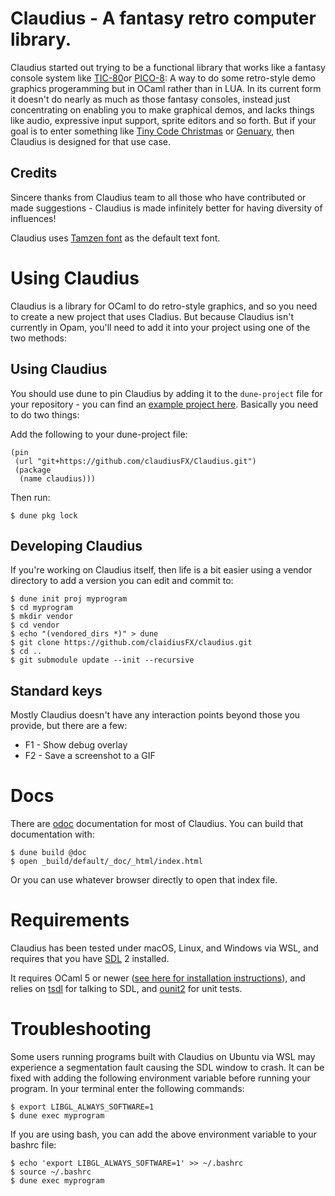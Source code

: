 # Claudius - A fantasy retro computer library.

Claudius started out trying to be a functional library that works like a fantasy console system like [TIC-80](https://tic80.com)or [PICO-8](https://www.lexaloffle.com/pico-8.php): A way to do some retro-style demo graphics progeramming but in OCaml rather than in LUA. In its current form it doesn't do nearly as much as those fantasy consoles, instead just concentrating on enabling you to make graphical demos, and lacks things like audio, expressive input support, sprite editors and so forth. But if your goal is to enter something like [Tiny Code Christmas](https://tcc.lovebyte.party) or [Genuary](https://genuary.art), then Claudius is designed for that use case.

## Credits

Sincere thanks from Claudius team to all those who have contributed or made suggestions - Claudius is made infinitely better for having diversity of influences!

Claudius uses [Tamzen font](https://github.com/sunaku/tamzen-font) as the default text font.


# Using Claudius

Claudius is a library for OCaml to do retro-style graphics, and so you need to create a new project that uses Cladius. But because Claudius isn't currently in Opam, you'll need to add it into your project using one of the two methods:

## Using Claudius

You should use dune to pin Claudius by adding it to the `dune-project` file for your repository - you can find an [example project here](https://github.com/gridbugs/hello-claudius). Basically you need to do two things:

Add the following to your dune-project file:

```
(pin
 (url "git+https://github.com/claudiusFX/Claudius.git")
 (package
  (name claudius)))
```

Then run:

```shell
$ dune pkg lock
```

## Developing Claudius

If you're working on Claudius itself, then life is a bit easier using a vendor directory to add a version you can edit and commit to:

```shell
$ dune init proj myprogram
$ cd myprogram
$ mkdir vendor
$ cd vendor
$ echo "(vendored_dirs *)" > dune
$ git clone https://github.com/claidiusFX/claudius.git
$ cd ..
$ git submodule update --init --recursive
```

## Standard keys

Mostly Claudius doesn't have any interaction points beyond those you provide, but there are a few:

* F1 - Show debug overlay
* F2 - Save a screenshot to a GIF

# Docs

There are [odoc](https://github.com/ocaml/odoc) documentation for most of Claudius. You can build that documentation with:

```shell
$ dune build @doc
$ open _build/default/_doc/_html/index.html
 ```
 Or you can use whatever browser directly to open that index file.

 # Requirements

 Claudius has been tested under macOS, Linux, and Windows via WSL, and requires that you have [SDL](https://www.libsdl.org) 2 installed.

 It requires OCaml 5 or newer ([see here for installation instructions](https://ocaml.org/releases/5.3.0#installation-instructions)), and relies on [tsdl](https://github.com/dbuenzli/tsdl) for talking to SDL, and [ounit2](https://opam.ocaml.org/packages/ounit2/) for unit tests.

# Troubleshooting

Some users running programs built with Claudius on Ubuntu via WSL may experience a segmentation fault causing the SDL window to crash. It can be fixed with adding the following environment variable before running your program. In your terminal enter the following commands:

```shell
$ export LIBGL_ALWAYS_SOFTWARE=1
$ dune exec myprogram
 ```
If you are using bash, you can add the above environment variable to your bashrc file:

```shell
$ echo 'export LIBGL_ALWAYS_SOFTWARE=1' >> ~/.bashrc
$ source ~/.bashrc
$ dune exec myprogram
 ```
